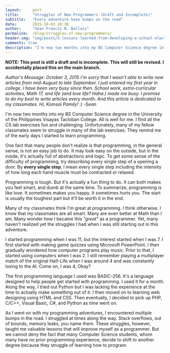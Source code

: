 ```yaml
---
layout:     post
title:      "Struggles of New Programmers (Draft and Incomplete)"
subtitle:   "Every adventure have bumps on the road"
date:       2015-10-03 20:36
author:     "Sean Francis N. Ballais"
permalink:  /blog/struggles-of-new-programmers/
header-img: "img/posts/5-lessons-learned-from-developing-a-school-election-system/header.jpg"
comments: true
description: "I'm now two months into my BS Computer Science degree in the University of the Philippines Visayas Tacloban College. All is well for me. I find all the CS lab exercises fun and challenging. Unfortunately, many of my fellow classmates seem to struggle in many of the lab exercises. They remind me of the early days I started to learn programming."
---
```


**NOTE: This post is still a draft and is incomplete. This will still be revised. I accidentally placed this on the main branch.**

*Author's Message:
October 3, 2015
I'm sorry that I wasn't able to write new articles from mid-August to late September. I just entered my first year in college. I have been very busy since then. School work, extra-curricular activities, Math 17, and life (and love life? Haha.) made me busy. I promise to do my best to write articles every month. And this article is dedicated to my classmates. Hi, Komsai Pamily! :) -Sean*

I'm now two months into my BS Computer Science degree in the University of the Philippines Visayas Tacloban College. All is well for me. I find all the CS lab exercises fun and challenging. Unfortunately, many of my fellow classmates seem to struggle in many of the lab exercises. They remind me of the early days I started to learn programming.

One fact that many people don't realize is that programming, in the general sense, is not an easy job to do. It may look easy on the outside, but in the inside, it's actually full of abstractions and logic. To get some sense of the difficulty of programming, try describing every single step of a opening a door. By **every single step**, I mean every single step including the intensity of how long each hand muscle must be contracted or relaxed.

Programming is tough. But it's actually a fun thing to do. It can both makes you feel smart, and dumb at the same time. To summarize, programming is like love. It sometimes makes you happy. It sometimes hurts you. The start is usually the toughest part but it'll be worth it in the end.

Many of my classmates think I'm great at programming. I think otherwise. I know that my classmates are all smart. Many are even better at Math than I am. Many wonder how I became this *"great"* as a programmer. Yet, many haven't realized yet the struggles I had when I was still starting out in this adventure.

I started programming when I was 11, but the interest started when I was 7. I first started with making game quizzes using Microsoft PowerPoint. I then gradually wondered how computer programs play music. Prior to that, I started using computers when I was 2. I still remember playing a multiplayer match of the original Half-Life when I was around 4 and was constantly losing to the AI. Come on, I was 4, Okay?

The first programming language I used was BASIC-256. It's a language designed to help people get started with programming. I used it for a month. Along the way, I tried out Python but I was lacking the experience at the time to actually make something out of it. I then moved on to learning web designing using HTML and CSS. Then eventually, I decided to pick up PHP, C/C++, Visual Basic, C#, and Python as time went on.

As I went on with my programming adventures, I encountered multiple bumps in the road. I struggled at times along the way. Stack overflows, out of bounds, memory leaks, you name them. These struggles, however, taught me valuable lessons that will improve myself as a programmer. But we cannot deny the fact that many Computer Science students, whom many have no prior programming experience, decide to shift to another degree because they struggle of learning how to program.
